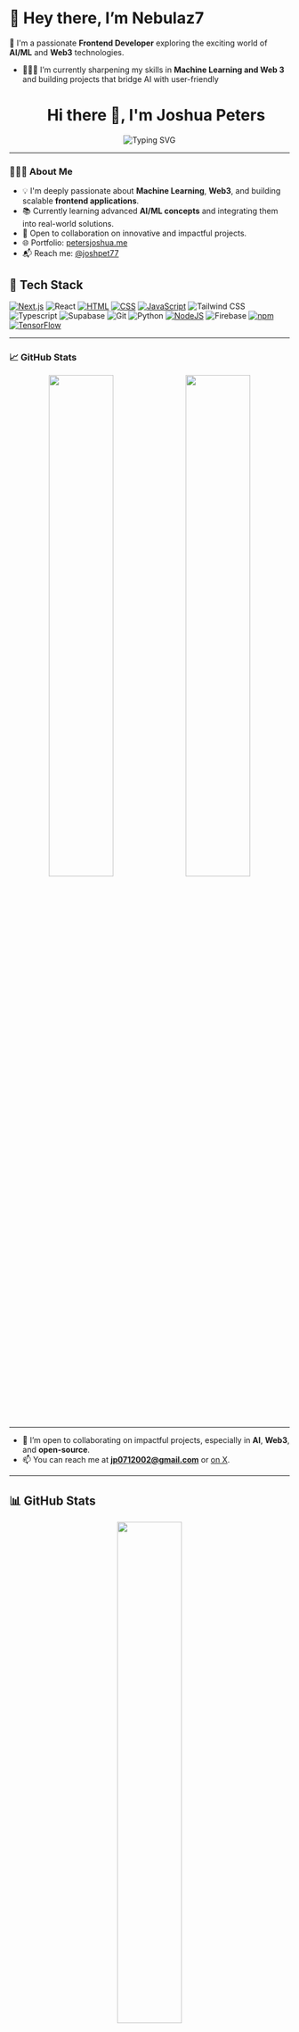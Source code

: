 # 👋 Hey there, I’m Nebulaz7

🚀 I'm a passionate **Frontend Developer** exploring the exciting world of **AI/ML** and **Web3** technologies.

- 👨🏽‍💻 I’m currently sharpening my skills in **Machine Learning and Web 3** and building projects that bridge AI with user-friendly<h1 align="center">
  Hi there 👋, I'm Joshua Peters
</h1>

<p align="center">
  <img src="https://readme-typing-svg.herokuapp.com?font=Fira+Code&weight=500&size=22&pause=1000&color=F76E6E&center=true&vCenter=true&width=435&lines=Frontend+Developer;AI+%2F+ML+Enthusiast;Web3+Explorer;Open+Source+Contributor" alt="Typing SVG" />
</p>

---

### 👨🏽‍💻 About Me

- 💡 I'm deeply passionate about **Machine Learning**, **Web3**, and building scalable **frontend applications**.
- 📚 Currently learning advanced **AI/ML concepts** and integrating them into real-world solutions.
- 🤝 Open to collaboration on innovative and impactful projects.
- 🌐 Portfolio: [petersjoshua.me](https://petersjoshua.me)
- 📬 Reach me: [@joshpet77](https://twitter.com/joshpet77)

## 🔧 Tech Stack

[![Next.js](https://img.shields.io/badge/Next.js-black?logo=next.js&logoColor=white)](#)
![React](https://img.shields.io/badge/-React-05122A?style=flat&logo=react)
[![HTML](https://img.shields.io/badge/HTML-%23E34F26.svg?logo=html5&logoColor=white)](#)
[![CSS](https://img.shields.io/badge/CSS-639?logo=css&logoColor=fff)](#)
[![JavaScript](https://img.shields.io/badge/JavaScript-F7DF1E?logo=javascript&logoColor=000)](#)
![Tailwind CSS](https://img.shields.io/badge/-Tailwind-05122A?style=flat&logo=tailwindcss)
![Typescript](https://img.shields.io/badge/-Typescript-05122A?style=flat&logo=typescript)
![Supabase](https://img.shields.io/badge/-Supabase-05122A?style=flat&logo=supabase)
![Git](https://img.shields.io/badge/-Git-05122A?style=flat&logo=git)
![Python](https://img.shields.io/badge/-Python-05122A?style=flat&logo=python)
[![NodeJS](https://img.shields.io/badge/Node.js-6DA55F?logo=node.js&logoColor=white)](#)
![Firebase](https://img.shields.io/badge/-Firebase-05122A?style=flat&logo=firebase)
[![npm](https://img.shields.io/badge/npm-CB3837?logo=npm&logoColor=fff)](#)
[![TensorFlow](https://img.shields.io/badge/TensorFlow-ff8f00?logo=tensorflow&logoColor=white)](#)

---

### 📈 GitHub Stats

<p align="center">
  <img width="48%" src="https://github-readme-stats.vercel.app/api?username=Nebulaz7&show_icons=true&theme=tokyonight" />
  <img width="48%" src="https://github-readme-streak-stats.herokuapp.com?user=Nebulaz7&theme=tokyonight" />
</p>

---


- 🤝 I’m open to collaborating on impactful projects, especially in **AI**, **Web3**, and **open-source**.
- 📫 You can reach me at **jp0712002@gmail.com** or [on X](https://x.com/joshpet77).

---

## 📊 GitHub Stats

<p align="center">
  <img width="48%" src="https://github-readme-stats.vercel.app/api?username=Nebulaz7&show_icons=true&theme=radical" />
</p>

---

## ⏳ What I'm up to

- 🌐 Exploring real-world **AI applications** in agriculture, education & productivity
- 📦 Building useful, beautiful tools with **React**, **Next.js**, and **Supabase**
- 🌍 Learning how **Web3** can decentralize access to opportunity

---

## 🧠 Fun Fact

I believe **code is a superpower**, and I'm always down to build the next big thing — or help someone do it.


---

🧠 _“Stay curious. Keep building. Never stop learning.”_

